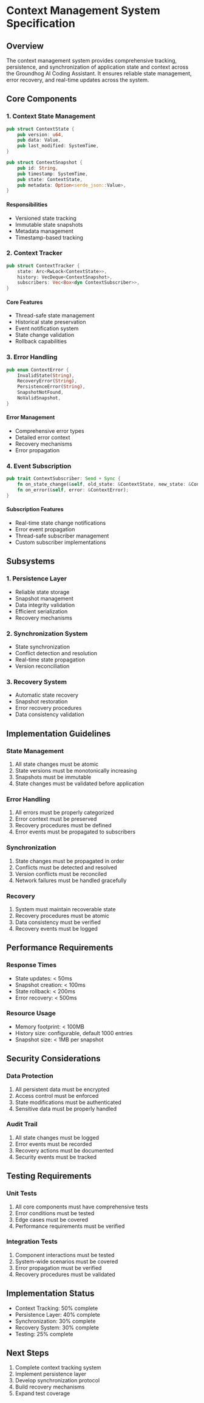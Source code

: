 # Context Management System Specification

## Overview
The context management system provides comprehensive tracking, persistence, and synchronization of application state and context across the Groundhog AI Coding Assistant. It ensures reliable state management, error recovery, and real-time updates across the system.

## Core Components

### 1. Context State Management
```rust
pub struct ContextState {
    pub version: u64,
    pub data: Value,
    pub last_modified: SystemTime,
}

pub struct ContextSnapshot {
    pub id: String,
    pub timestamp: SystemTime,
    pub state: ContextState,
    pub metadata: Option<serde_json::Value>,
}
```

#### Responsibilities
- Versioned state tracking
- Immutable state snapshots
- Metadata management
- Timestamp-based tracking

### 2. Context Tracker
```rust
pub struct ContextTracker {
    state: Arc<RwLock<ContextState>>,
    history: VecDeque<ContextSnapshot>,
    subscribers: Vec<Box<dyn ContextSubscriber>>,
}
```

#### Core Features
- Thread-safe state management
- Historical state preservation
- Event notification system
- State change validation
- Rollback capabilities

### 3. Error Handling
```rust
pub enum ContextError {
    InvalidState(String),
    RecoveryError(String),
    PersistenceError(String),
    SnapshotNotFound,
    NoValidSnapshot,
}
```

#### Error Management
- Comprehensive error types
- Detailed error context
- Recovery mechanisms
- Error propagation

### 4. Event Subscription
```rust
pub trait ContextSubscriber: Send + Sync {
    fn on_state_change(&self, old_state: &ContextState, new_state: &ContextState);
    fn on_error(&self, error: &ContextError);
}
```

#### Subscription Features
- Real-time state change notifications
- Error event propagation
- Thread-safe subscriber management
- Custom subscriber implementations

## Subsystems

### 1. Persistence Layer
- Reliable state storage
- Snapshot management
- Data integrity validation
- Efficient serialization
- Recovery mechanisms

### 2. Synchronization System
- State synchronization
- Conflict detection and resolution
- Real-time state propagation
- Version reconciliation

### 3. Recovery System
- Automatic state recovery
- Snapshot restoration
- Error recovery procedures
- Data consistency validation

## Implementation Guidelines

### State Management
1. All state changes must be atomic
2. State versions must be monotonically increasing
3. Snapshots must be immutable
4. State changes must be validated before application

### Error Handling
1. All errors must be properly categorized
2. Error context must be preserved
3. Recovery procedures must be defined
4. Error events must be propagated to subscribers

### Synchronization
1. State changes must be propagated in order
2. Conflicts must be detected and resolved
3. Version conflicts must be reconciled
4. Network failures must be handled gracefully

### Recovery
1. System must maintain recoverable state
2. Recovery procedures must be atomic
3. Data consistency must be verified
4. Recovery events must be logged

## Performance Requirements

### Response Times
- State updates: < 50ms
- Snapshot creation: < 100ms
- State rollback: < 200ms
- Error recovery: < 500ms

### Resource Usage
- Memory footprint: < 100MB
- History size: configurable, default 1000 entries
- Snapshot size: < 1MB per snapshot

## Security Considerations

### Data Protection
1. All persistent data must be encrypted
2. Access control must be enforced
3. State modifications must be authenticated
4. Sensitive data must be properly handled

### Audit Trail
1. All state changes must be logged
2. Error events must be recorded
3. Recovery actions must be documented
4. Security events must be tracked

## Testing Requirements

### Unit Tests
1. All core components must have comprehensive tests
2. Error conditions must be tested
3. Edge cases must be covered
4. Performance requirements must be verified

### Integration Tests
1. Component interactions must be tested
2. System-wide scenarios must be covered
3. Error propagation must be verified
4. Recovery procedures must be validated

## Implementation Status
- Context Tracking: 50% complete
- Persistence Layer: 40% complete
- Synchronization: 30% complete
- Recovery System: 30% complete
- Testing: 25% complete

## Next Steps
1. Complete context tracking system
2. Implement persistence layer
3. Develop synchronization protocol
4. Build recovery mechanisms
5. Expand test coverage 